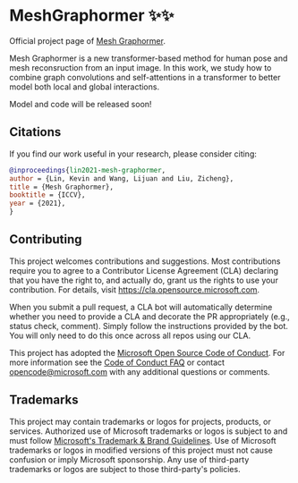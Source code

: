 # MeshGraphormer ✨✨

Official project page of [Mesh Graphormer](https://arxiv.org/abs/2104.00272). 

Mesh Graphormer is a new transformer-based method for human pose and mesh reconsruction from an input image. In this work, we study how to combine graph convolutions and self-attentions in a transformer to better model both local and global interactions. 

Model and code will be released soon!


## Citations
If you find our work useful in your research, please consider citing:

```bibtex
@inproceedings{lin2021-mesh-graphormer,
author = {Lin, Kevin and Wang, Lijuan and Liu, Zicheng},
title = {Mesh Graphormer},
booktitle = {ICCV},
year = {2021},
}
```


## Contributing

This project welcomes contributions and suggestions.  Most contributions require you to agree to a
Contributor License Agreement (CLA) declaring that you have the right to, and actually do, grant us
the rights to use your contribution. For details, visit https://cla.opensource.microsoft.com.

When you submit a pull request, a CLA bot will automatically determine whether you need to provide
a CLA and decorate the PR appropriately (e.g., status check, comment). Simply follow the instructions
provided by the bot. You will only need to do this once across all repos using our CLA.

This project has adopted the [Microsoft Open Source Code of Conduct](https://opensource.microsoft.com/codeofconduct/).
For more information see the [Code of Conduct FAQ](https://opensource.microsoft.com/codeofconduct/faq/) or
contact [opencode@microsoft.com](mailto:opencode@microsoft.com) with any additional questions or comments.

## Trademarks

This project may contain trademarks or logos for projects, products, or services. Authorized use of Microsoft 
trademarks or logos is subject to and must follow 
[Microsoft's Trademark & Brand Guidelines](https://www.microsoft.com/en-us/legal/intellectualproperty/trademarks/usage/general).
Use of Microsoft trademarks or logos in modified versions of this project must not cause confusion or imply Microsoft sponsorship.
Any use of third-party trademarks or logos are subject to those third-party's policies.
